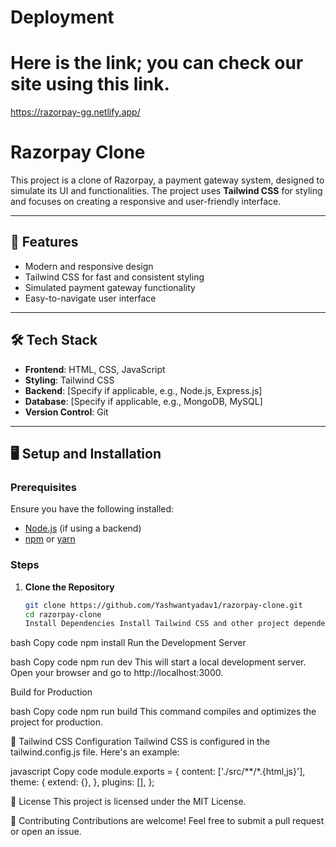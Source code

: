 # Deployment
# Here is the link; you can check our site using this link.
https://razorpay-gg.netlify.app/
# Razorpay Clone

This project is a clone of Razorpay, a payment gateway system, designed to simulate its UI and functionalities. 
The project uses **Tailwind CSS** for styling and focuses on creating a responsive and user-friendly interface.

---

## 🚀 Features

- Modern and responsive design
- Tailwind CSS for fast and consistent styling
- Simulated payment gateway functionality
- Easy-to-navigate user interface

---

## 🛠️ Tech Stack

- **Frontend**: HTML, CSS, JavaScript
- **Styling**: Tailwind CSS
- **Backend**: [Specify if applicable, e.g., Node.js, Express.js]
- **Database**: [Specify if applicable, e.g., MongoDB, MySQL]
- **Version Control**: Git

---

## 🖥️ Setup and Installation

### Prerequisites
Ensure you have the following installed:
- [Node.js](https://nodejs.org/) (if using a backend)
- [npm](https://www.npmjs.com/) or [yarn](https://yarnpkg.com/)

### Steps

1. **Clone the Repository**
   ```bash
   git clone https://github.com/Yashwantyadav1/razorpay-clone.git
   cd razorpay-clone
   Install Dependencies Install Tailwind CSS and other project dependencies:

bash
Copy code
npm install
Run the Development Server

bash
Copy code
npm run dev
This will start a local development server. Open your browser and go to http://localhost:3000.

Build for Production

bash
Copy code
npm run build
This command compiles and optimizes the project for production.

📄 Tailwind CSS Configuration
Tailwind CSS is configured in the tailwind.config.js file. Here's an example:

javascript
Copy code
module.exports = {
  content: ['./src/**/*.{html,js}'],
  theme: {
    extend: {},
  },
  plugins: [],
};

📝 License
This project is licensed under the MIT License.

🤝 Contributing
Contributions are welcome! Feel free to submit a pull request or open an issue.


